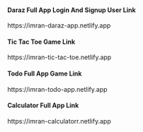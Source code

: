 <html>

  <head>
    
  </head>
  <body>
    <h4>Daraz Full App Login And Signup User Link</h4>
    <p>
     https://imran-daraz-app.netlify.app
    </p>
    <h4>Tic Tac Toe Game Link</h4>
    <p>
     https://imran-tic-tac-toe.netlify.app
    </p>
    <h4>Todo Full App Game Link</h4>
    <p>
     https://imran-todo-app.netlify.app
    </p>
    <h4>Calculator Full App Link</h4>
    <p>
     https://imran-calculatorr.netlify.app
    </p>
  </body>

</html>
